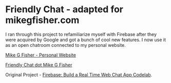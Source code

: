 # Friendly Chat - adapted for mikegfisher.com
I ran through this project to refamiliarize myself with Firebase after they were acquired by Google and got a bunch of cool new features. I now use it as an open chatroom connected to my personal website. 

[Mike G Fisher - Personal Website](http://mikegfisher.com)

[Friendly Chat dot Mike G Fisher](https://friendlychat.mikegfisher.com)



Original Project - [Firebase: Build a Real Time Web Chat App Codelab](https://codelabs.developers.google.com/codelabs/firebase-web/).
